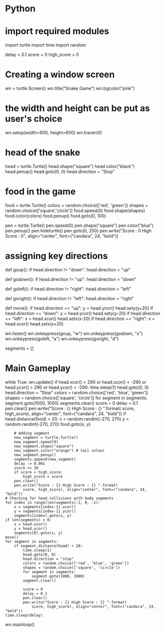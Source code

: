 # Python
# import required modules 
import turtle 
import time 
import random 

delay = 0.1
score = 0
high_score = 0



# Creating a window screen 
wn = turtle.Screen() 
wn.title("Snake Game") 
wn.bgcolor("pink") 
# the width and height can be put as user's choice 
wn.setup(width=600, height=600) 
wn.tracer(0) 

# head of the snake 
head = turtle.Turtle() 
head.shape("square") 
head.color("black") 
head.penup() 
head.goto(0, 0) 
head.direction = "Stop"

# food in the game 
food = turtle.Turtle() 
colors = random.choice(['red', 'green']) 
shapes = random.choice(['square','circle']) 
food.speed(0) 
food.shape(shapes) 
food.color(colors) 
food.penup() 
food.goto(0, 100) 

pen = turtle.Turtle() 
pen.speed(0) 
pen.shape("square") 
pen.color("blue") 
pen.penup() 
pen.hideturtle() 
pen.goto(0, 250) 
pen.write("Score : 0 High Score : 0", align="center", 
		font=("candara", 24, "bold")) 



# assigning key directions 
def goup(): 
	if head.direction != "down": 
		head.direction = "up"


def godown(): 
	if head.direction != "up": 
		head.direction = "down"


def goleft(): 
	if head.direction != "right": 
		head.direction = "left"


def goright(): 
	if head.direction != "left": 
		head.direction = "right"


def move(): 
	if head.direction == "up": 
		y = head.ycor() 
		head.sety(y+20) 
	if head.direction == "down": 
		y = head.ycor() 
		head.sety(y-20) 
	if head.direction == "left": 
		x = head.xcor() 
		head.setx(x-20) 
	if head.direction == "right": 
		x = head.xcor() 
		head.setx(x+20) 


		
wn.listen() 
wn.onkeypress(goup, "w") 
wn.onkeypress(godown, "s") 
wn.onkeypress(goleft, "a") 
wn.onkeypress(goright, "d") 

segments = [] 



# Main Gameplay 
while True: 
	wn.update() 
	if head.xcor() > 290 or head.xcor() < -290 or head.ycor() > 290 or head.ycor() < -290: 
		time.sleep(1) 
		head.goto(0, 0) 
		head.direction = "Stop"
		colors = random.choice(['red', 'blue', 'green']) 
		shapes = random.choice(['square', 'circle']) 
		for segment in segments: 
			segment.goto(1000, 1000) 
		segments.clear() 
		score = 0
		delay = 0.1
		pen.clear() 
		pen.write("Score : {} High Score : {} ".format( 
			score, high_score), align="center", font=("candara", 24, "bold")) 
	if head.distance(food) < 20: 
		x = random.randint(-270, 270) 
		y = random.randint(-270, 270) 
		food.goto(x, y) 

		# Adding segment 
		new_segment = turtle.Turtle() 
		new_segment.speed(0) 
		new_segment.shape("square") 
		new_segment.color("orange") # tail colour 
		new_segment.penup() 
		segments.append(new_segment) 
		delay -= 0.001
		score += 10
		if score > high_score: 
			high_score = score 
		pen.clear() 
		pen.write("Score : {} High Score : {} ".format( 
			score, high_score), align="center", font=("candara", 24, "bold")) 
	# Checking for head collisions with body segments 
	for index in range(len(segments)-1, 0, -1): 
		x = segments[index-1].xcor() 
		y = segments[index-1].ycor() 
		segments[index].goto(x, y) 
	if len(segments) > 0: 
		x = head.xcor() 
		y = head.ycor() 
		segments[0].goto(x, y) 
	move() 
	for segment in segments: 
		if segment.distance(head) < 20: 
			time.sleep(1) 
			head.goto(0, 0) 
			head.direction = "stop"
			colors = random.choice(['red', 'blue', 'green']) 
			shapes = random.choice(['square', 'circle']) 
			for segment in segments: 
				segment.goto(1000, 1000) 
			segment.clear() 

			score = 0
			delay = 0.1
			pen.clear() 
			pen.write("Score : {} High Score : {} ".format( 
				score, high_score), align="center", font=("candara", 24, "bold")) 
	time.sleep(delay) 

wn.mainloop() 
